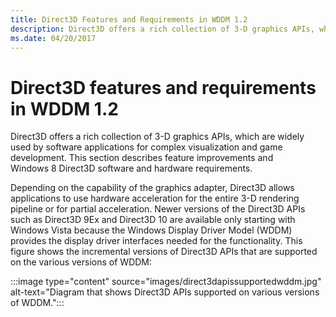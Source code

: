 ```yaml
---
title: Direct3D Features and Requirements in WDDM 1.2
description: Direct3D offers a rich collection of 3-D graphics APIs, which are widely used by software applications for complex visualization and game development.
ms.date: 04/20/2017
---
```


# Direct3D features and requirements in WDDM 1.2

Direct3D offers a rich collection of 3-D graphics APIs, which are widely used by software applications for complex visualization and game development. This section describes feature improvements and Windows 8 Direct3D software and hardware requirements.

Depending on the capability of the graphics adapter, Direct3D allows applications to use hardware acceleration for the entire 3-D rendering pipeline or for partial acceleration. Newer versions of the Direct3D APIs such as Direct3D 9Ex and Direct3D 10 are available only starting with Windows Vista because the Windows Display Driver Model (WDDM) provides the display driver interfaces needed for the functionality. This figure shows the incremental versions of Direct3D APIs that are supported on the various versions of WDDM:

:::image type="content" source="images/direct3dapissupportedwddm.jpg" alt-text="Diagram that shows Direct3D APIs supported on various versions of WDDM.":::
